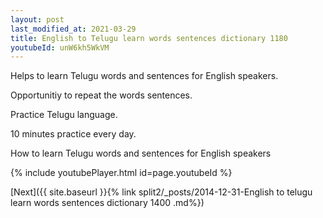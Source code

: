 ```yaml
---
layout: post
last_modified_at: 2021-03-29
title: English to Telugu learn words sentences dictionary 1180 
youtubeId: unW6kh5WkVM
---
```

 
 
Helps to learn Telugu words and sentences for English speakers.

Opportunitiy to repeat the words sentences. 

Practice Telugu language. 
 
10 minutes practice every day. 
 
How to learn Telugu words and sentences for English speakers 
 
{% include youtubePlayer.html id=page.youtubeId %}
 
 
[Next]({{ site.baseurl }}{% link  split2/_posts/2014-12-31-English to telugu learn words sentences dictionary 1400 .md%})
 
